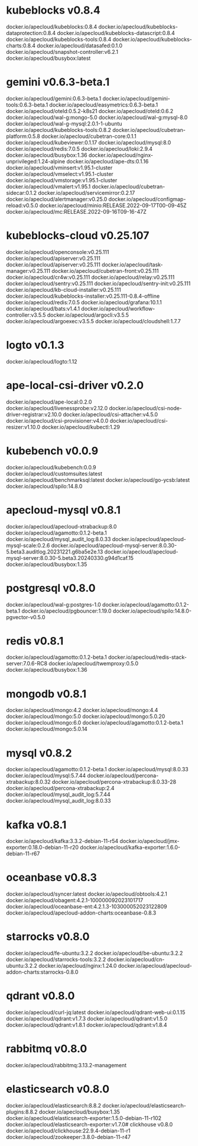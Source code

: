 # kubeblocks v0.8.4
docker.io/apecloud/kubeblocks:0.8.4
docker.io/apecloud/kubeblocks-dataprotection:0.8.4
docker.io/apecloud/kubeblocks-datascript:0.8.4
docker.io/apecloud/kubeblocks-tools:0.8.4
docker.io/apecloud/kubeblocks-charts:0.8.4
docker.io/apecloud/datasafed:0.1.0
docker.io/apecloud/snapshot-controller:v6.2.1
docker.io/apecloud/busybox:latest
# gemini v0.6.3-beta.1
docker.io/apecloud/gemini:0.6.3-beta.1
docker.io/apecloud/gemini-tools:0.6.3-beta.1
docker.io/apecloud/easymetrics:0.6.3-beta.1
docker.io/apecloud/oteld:0.5.2-k8s21
docker.io/apecloud/oteld:0.6.2
docker.io/apecloud/wal-g:mongo-5.0
docker.io/apecloud/wal-g:mysql-8.0
docker.io/apecloud/wal-g-mysql:2.0.1-1-ubuntu
docker.io/apecloud/kubeblocks-tools:0.8.2
docker.io/apecloud/cubetran-platform:0.5.8
docker.io/apecloud/cubetran-core:0.1.1
docker.io/apecloud/kubeviewer:0.1.17
docker.io/apecloud/mysql:8.0
docker.io/apecloud/redis:7.0.5
docker.io/apecloud/loki:2.9.4
docker.io/apecloud/busybox:1.36
docker.io/apecloud/nginx-unprivileged:1.24-alpine
docker.io/apecloud/ape-dts:0.1.16
docker.io/apecloud/vminsert:v1.95.1-cluster
docker.io/apecloud/vmselect:v1.95.1-cluster
docker.io/apecloud/vmstorage:v1.95.1-cluster
docker.io/apecloud/vmalert:v1.95.1
docker.io/apecloud/cubetran-sidecar:0.1.2
docker.io/apecloud/servicemirror:0.2.17
docker.io/apecloud/alertmanager:v0.25.0
docker.io/apecloud/configmap-reload:v0.5.0
docker.io/apecloud/minio:RELEASE.2022-09-17T00-09-45Z
docker.io/apecloud/mc:RELEASE.2022-09-16T09-16-47Z
# kubeblocks-cloud v0.25.107
docker.io/apecloud/openconsole:v0.25.111
docker.io/apecloud/apiserver:v0.25.111
docker.io/apecloud/apiserver:v0.25.111
docker.io/apecloud/task-manager:v0.25.111
docker.io/apecloud/cubetran-front:v0.25.111
docker.io/apecloud/cr4w:v0.25.111
docker.io/apecloud/relay:v0.25.111
docker.io/apecloud/sentry:v0.25.111
docker.io/apecloud/sentry-init:v0.25.111
docker.io/apecloud/kb-cloud-installer:v0.25.111
docker.io/apecloud/kubeblocks-installer:v0.25.111-0.8.4-offline
docker.io/apecloud/redis:7.0.5
docker.io/apecloud/grafana:10.1.1
docker.io/apecloud/bats:v1.4.1
docker.io/apecloud/workflow-controller:v3.5.5
docker.io/apecloud/argocli:v3.5.5
docker.io/apecloud/argoexec:v3.5.5
docker.io/apecloud/cloudshell:1.7.7
# logto v0.1.3
docker.io/apecloud/logto:1.12
# ape-local-csi-driver v0.2.0
docker.io/apecloud/ape-local:0.2.0
docker.io/apecloud/livenessprobe:v2.12.0
docker.io/apecloud/csi-node-driver-registrar:v2.10.0
docker.io/apecloud/csi-attacher:v4.5.0
docker.io/apecloud/csi-provisioner:v4.0.0
docker.io/apecloud/csi-resizer:v1.10.0
docker.io/apecloud/kubectl:1.29
# kubebench v0.0.9
docker.io/apecloud/kubebench:0.0.9
docker.io/apecloud/customsuites:latest
docker.io/apecloud/benchmarksql:latest
docker.io/apecloud/go-ycsb:latest
docker.io/apecloud/spilo:14.8.0
# apecloud-mysql v0.8.1
docker.io/apecloud/apecloud-xtrabackup:8.0
docker.io/apecloud/agamotto:0.1.2-beta.1
docker.io/apecloud/mysql_audit_log:8.0.33
docker.io/apecloud/apecloud-mysql-scale:0.2.6
docker.io/apecloud/apecloud-mysql-server:8.0.30-5.beta3.auditlog.20231221.g6ba5e2e.13
docker.io/apecloud/apecloud-mysql-server:8.0.30-5.beta3.20240330.g94d1caf.15
docker.io/apecloud/busybox:1.35
# postgresql v0.8.0
docker.io/apecloud/wal-g:postgres-1.0
docker.io/apecloud/agamotto:0.1.2-beta.1
docker.io/apecloud/pgbouncer:1.19.0
docker.io/apecloud/spilo:14.8.0-pgvector-v0.5.0
# redis v0.8.1
docker.io/apecloud/agamotto:0.1.2-beta.1
docker.io/apecloud/redis-stack-server:7.0.6-RC8
docker.io/apecloud/twemproxy:0.5.0
docker.io/apecloud/busybox:1.36
# mongodb v0.8.1
docker.io/apecloud/mongo:4.2
docker.io/apecloud/mongo:4.4
docker.io/apecloud/mongo:5.0
docker.io/apecloud/mongo:5.0.20
docker.io/apecloud/mongo:6.0
docker.io/apecloud/agamotto:0.1.2-beta.1
docker.io/apecloud/mongo:5.0.14
# mysql v0.8.2
docker.io/apecloud/agamotto:0.1.2-beta.1
docker.io/apecloud/mysql:8.0.33
docker.io/apecloud/mysql:5.7.44
docker.io/apecloud/percona-xtrabackup:8.0.32
docker.io/apecloud/percona-xtrabackup:8.0.33-28
docker.io/apecloud/percona-xtrabackup:2.4
docker.io/apecloud/mysql_audit_log:5.7.44
docker.io/apecloud/mysql_audit_log:8.0.33
# kafka v0.8.1
docker.io/apecloud/kafka:3.3.2-debian-11-r54
docker.io/apecloud/jmx-exporter:0.18.0-debian-11-r20
docker.io/apecloud/kafka-exporter:1.6.0-debian-11-r67
# oceanbase v0.8.3
docker.io/apecloud/syncer:latest
docker.io/apecloud/obtools:4.2.1
docker.io/apecloud/obagent:4.2.1-100000092023101717
docker.io/apecloud/oceanbase-ent:4.2.1.3-103000052023122809
docker.io/apecloud/apecloud-addon-charts:oceanbase-0.8.3
# starrocks v0.8.0
docker.io/apecloud/fe-ubuntu:3.2.2
docker.io/apecloud/be-ubuntu:3.2.2
docker.io/apecloud/starrocks-tools:3.2.2
docker.io/apecloud/cn-ubuntu:3.2.2
docker.io/apecloud/nginx:1.24.0
docker.io/apecloud/apecloud-addon-charts:starrocks-0.8.0
# qdrant v0.8.0
docker.io/apecloud/curl-jq:latest
docker.io/apecloud/qdrant-web-ui:0.1.15
docker.io/apecloud/qdrant:v1.7.3
docker.io/apecloud/qdrant:v1.5.0
docker.io/apecloud/qdrant:v1.8.1
docker.io/apecloud/qdrant:v1.8.4
# rabbitmq v0.8.0
docker.io/apecloud/rabbitmq:3.13.2-management
# elasticsearch v0.8.0
docker.io/apecloud/elasticsearch:8.8.2
docker.io/apecloud/elasticsearch-plugins:8.8.2
docker.io/apecloud/busybox:1.35
docker.io/apecloud/elasticsearch-exporter:1.5.0-debian-11-r102
docker.io/apecloud/elasticsearch-exporter:v1.7.0# clickhouse v0.8.0
docker.io/apecloud/clickhouse:22.9.4-debian-11-r1
docker.io/apecloud/zookeeper:3.8.0-debian-11-r47
